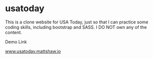# usatoday


This is a clone website for USA Today, just so that I can practice some coding skills, including bootstrap and SASS. I DO NOT own any of the content.

Demo Link

www.usatoday.mattshaw.io
